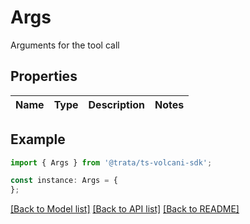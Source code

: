 # Args

Arguments for the tool call

## Properties

Name | Type | Description | Notes
------------ | ------------- | ------------- | -------------

## Example

```typescript
import { Args } from '@trata/ts-volcani-sdk';

const instance: Args = {
};
```

[[Back to Model list]](../README.md#documentation-for-models) [[Back to API list]](../README.md#documentation-for-api-endpoints) [[Back to README]](../README.md)
